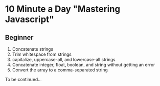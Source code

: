 # 10 Minute a Day "Mastering Javascript"

## Beginner
1. Concatenate strings 
2. Trim whitespace from strings
3. capitalize, uppercase-all, and lowercase-all strings
4. Concatenate integer, float, boolean, and string without getting an error
5. Convert the array to a comma-separated string

To be continued...
